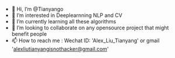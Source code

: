 - 👋 Hi, I’m @Tianyango
- 👀 I’m interested in Deeplearnning NLP and CV
- 🌱 I’m currently learning all these algorithms 
- 💞️ I’m looking to collaborate on any opensource project that might benefit people
- 📫 How to reach me : Wechat ID: 'Alex_Liu_Tianyang' or gmail 'alexliutianyangisnothacker@gmail.com'

<!---
Tianyango/Tianyango is a ✨ special ✨ repository because its `README.md` (this file) appears on your GitHub profile.
You can click the Preview link to take a look at your changes.
--->
